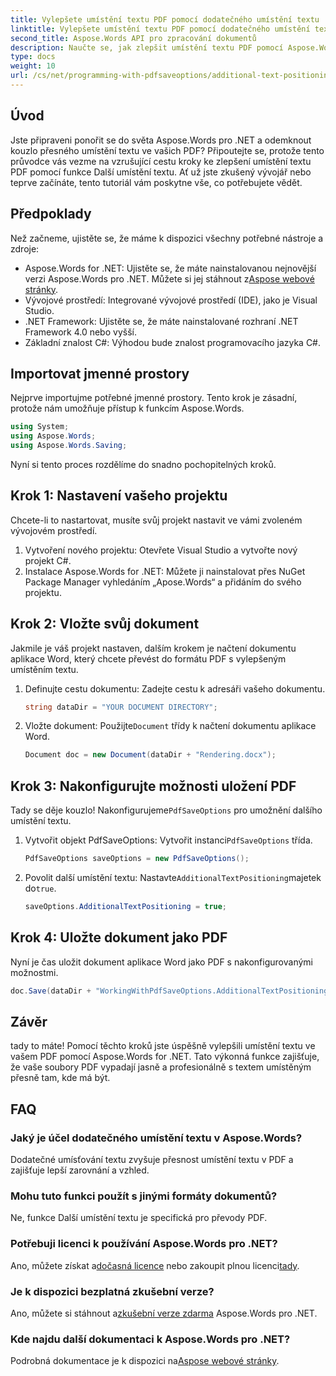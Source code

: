 ```yaml
---
title: Vylepšete umístění textu PDF pomocí dodatečného umístění textu
linktitle: Vylepšete umístění textu PDF pomocí dodatečného umístění textu
second_title: Aspose.Words API pro zpracování dokumentů
description: Naučte se, jak zlepšit umístění textu PDF pomocí Aspose.Words pro .NET v několika jednoduchých krocích. Vylepšete vzhled dokumentu.
type: docs
weight: 10
url: /cs/net/programming-with-pdfsaveoptions/additional-text-positioning/
---
```

## Úvod

Jste připraveni ponořit se do světa Aspose.Words pro .NET a odemknout kouzlo přesného umístění textu ve vašich PDF? Připoutejte se, protože tento průvodce vás vezme na vzrušující cestu kroky ke zlepšení umístění textu PDF pomocí funkce Další umístění textu. Ať už jste zkušený vývojář nebo teprve začínáte, tento tutoriál vám poskytne vše, co potřebujete vědět.

## Předpoklady

Než začneme, ujistěte se, že máme k dispozici všechny potřebné nástroje a zdroje:

-  Aspose.Words for .NET: Ujistěte se, že máte nainstalovanou nejnovější verzi Aspose.Words pro .NET. Můžete si jej stáhnout z[Aspose webové stránky](https://releases.aspose.com/words/net/).
- Vývojové prostředí: Integrované vývojové prostředí (IDE), jako je Visual Studio.
- .NET Framework: Ujistěte se, že máte nainstalované rozhraní .NET Framework 4.0 nebo vyšší.
- Základní znalost C#: Výhodou bude znalost programovacího jazyka C#.

## Importovat jmenné prostory

Nejprve importujme potřebné jmenné prostory. Tento krok je zásadní, protože nám umožňuje přístup k funkcím Aspose.Words.

```csharp
using System;
using Aspose.Words;
using Aspose.Words.Saving;
```

Nyní si tento proces rozdělíme do snadno pochopitelných kroků.

## Krok 1: Nastavení vašeho projektu

Chcete-li to nastartovat, musíte svůj projekt nastavit ve vámi zvoleném vývojovém prostředí.

1. Vytvoření nového projektu: Otevřete Visual Studio a vytvořte nový projekt C#.
2. Instalace Aspose.Words for .NET: Můžete ji nainstalovat přes NuGet Package Manager vyhledáním „Apose.Words“ a přidáním do svého projektu.

## Krok 2: Vložte svůj dokument

Jakmile je váš projekt nastaven, dalším krokem je načtení dokumentu aplikace Word, který chcete převést do formátu PDF s vylepšeným umístěním textu.

1. Definujte cestu dokumentu: Zadejte cestu k adresáři vašeho dokumentu.
    ```csharp
    string dataDir = "YOUR DOCUMENT DIRECTORY";
    ```
2.  Vložte dokument: Použijte`Document` třídy k načtení dokumentu aplikace Word.
    ```csharp
    Document doc = new Document(dataDir + "Rendering.docx");
    ```

## Krok 3: Nakonfigurujte možnosti uložení PDF

 Tady se děje kouzlo! Nakonfigurujeme`PdfSaveOptions` pro umožnění dalšího umístění textu.

1.  Vytvořit objekt PdfSaveOptions: Vytvořit instanci`PdfSaveOptions` třída.
    ```csharp
    PdfSaveOptions saveOptions = new PdfSaveOptions();
    ```
2.  Povolit další umístění textu: Nastavte`AdditionalTextPositioning`majetek do`true`.
    ```csharp
    saveOptions.AdditionalTextPositioning = true;
    ```

## Krok 4: Uložte dokument jako PDF

Nyní je čas uložit dokument aplikace Word jako PDF s nakonfigurovanými možnostmi.

```csharp
doc.Save(dataDir + "WorkingWithPdfSaveOptions.AdditionalTextPositioning.pdf", saveOptions);
```

## Závěr

tady to máte! Pomocí těchto kroků jste úspěšně vylepšili umístění textu ve vašem PDF pomocí Aspose.Words for .NET. Tato výkonná funkce zajišťuje, že vaše soubory PDF vypadají jasně a profesionálně s textem umístěným přesně tam, kde má být.

## FAQ

### Jaký je účel dodatečného umístění textu v Aspose.Words?
Dodatečné umísťování textu zvyšuje přesnost umístění textu v PDF a zajišťuje lepší zarovnání a vzhled.

### Mohu tuto funkci použít s jinými formáty dokumentů?
Ne, funkce Další umístění textu je specifická pro převody PDF.

### Potřebuji licenci k používání Aspose.Words pro .NET?
 Ano, můžete získat a[dočasná licence](https://purchase.aspose.com/temporary-license/) nebo zakoupit plnou licenci[tady](https://purchase.aspose.com/buy).

### Je k dispozici bezplatná zkušební verze?
 Ano, můžete si stáhnout a[zkušební verze zdarma](https://releases.aspose.com/) Aspose.Words pro .NET.

### Kde najdu další dokumentaci k Aspose.Words pro .NET?
 Podrobná dokumentace je k dispozici na[Aspose webové stránky](https://reference.aspose.com/words/net/).

